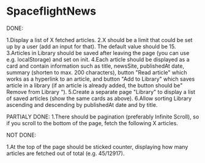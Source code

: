 # SpaceflightNews

DONE:

1.Display a list of X fetched articles.
2.X should be a limit that could be set up by a user (add an input for that). The default value should be 15.
3.Articles in Library should be saved after leaving the page (you can use e.g. localStorage) and set on init.
4.Each article should be displayed as a card and contain information such as title, newsSite, publishedAt date, summary (shorten to max. 200 characters), button "Read article" which works as a hyperlink to an article, and button "Add to Library" which saves article in a library (if an article is already added, the button should be" Remove from Library ").
5.Create a separate page "Library" to display a list of saved articles (show the same cards as above).
6.Allow sorting Library ascending and descending by publishedAt date and by title.

PARTIALY DONE:
1.There should be pagination (preferably Infinite Scroll), so if you scroll to the bottom of the page, fetch the following X articles.

NOT DONE:

1.At the top of the page should be sticked counter, displaying how many articles are fetched out of total (e.g. 45/12917).

